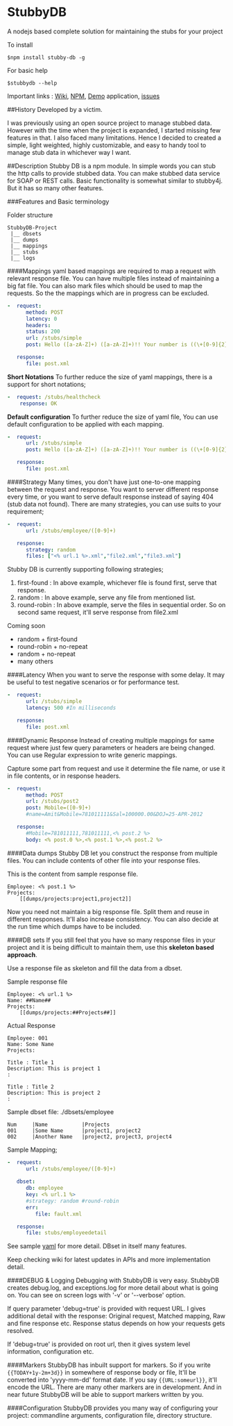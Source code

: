 # StubbyDB
A nodejs based complete solution for maintaining the stubs for your project

To install

	$npm install stubby-db -g

For basic help

	$stubbydb --help

Important links : [Wiki](https://github.com/NaturalIntelligence/StubbyDB/wiki), [NPM](https://www.npmjs.com/package/stubby-db), [Demo](https://github.com/NaturalIntelligence/stubby-db-test) application, [issues](https://github.com/NaturalIntelligence/StubbyDB/issues)

##History
Developed by a victim.

I was  previously using an open source project to manage stubbed data. However with the time when the project is expanded, I started missing few features in that. I also faced many limitations. Hence I decided to created a simple, light weighted, highly customizable, and easy to handy tool to manage stub data in whichever way I want.

##Description
Stubby DB is a npm module. In simple words you can stub the http calls to provide stubbed data. You can make stubbed data service for SOAP or REST calls. Basic functionality is somewhat similar to stubby4j. But it has so many other features. 

###Features and Basic terminology

Folder structure

	StubbyDB-Project
	 |__ dbsets
	 |__ dumps
	 |__ mappings
	 |__ stubs
	 |__ logs

####Mappings
yaml based mappings are required to map a request with relevant response file. You can have multiple files instead of maintaining a big fat file. You can also mark files which should be used to map the requests. So the the mappings which are in progress can be excluded.

```yaml
-  request:
      method: POST
      latency: 0
      headers:
      status: 200
      url: /stubs/simple
      post: Hello ([a-zA-Z]+) ([a-zA-Z]+)!! Your number is ((\+[0-9]{2}) ([0-9]+))

   response:
      file: post.xml
```

**Short Notations**
To further reduce the size of yaml mappings, there is a support for short notations;

```yaml
-  request: /stubs/healthcheck
   	response: OK
```

**Default configuration**
To further reduce the size of yaml file, You can use default configuration to be applied with each mapping.

```yaml
-  request:
      url: /stubs/simple
      post: Hello ([a-zA-Z]+) ([a-zA-Z]+)!! Your number is ((\+[0-9]{2}) ([0-9]+))

   response:
      file: post.xml
```

####Strategy
Many times, you don't have just one-to-one mapping between the request and response. You want to server different response every time, or you want to serve default response instead of saying 404 (stub data not found). There are many strategies, you can use suits to your requirement;

```yaml
-  request:
      url: /stubs/employee/([0-9]+)

   response:
      strategy: random
      files: ["<% url.1 %>.xml","file2.xml","file3.xml"]
```

Stubby DB is currently supporting following strategies;

1. first-found : In above example, whichever file is found first, serve that response.
2. random : In above example, serve any file from mentioned list.
3. round-robin : In above example, serve the files in sequential order. So on second same request, it'll serve response from file2.xml

Coming soon
* random + first-found
* round-robin + no-repeat
* random + no-repeat
* many others

####Latency
When you want to serve the response with some delay. It may be useful to test negative scenarios or for performance test.

```yaml
-  request:
      url: /stubs/simple
      latency: 500 #In milliseconds

   response:
      file: post.xml
```

####Dynamic Response
Instead of creating multiple mappings for same request where just few query parameters or headers are being changed. You can use Regular expression to write generic mappings.

Capture some part from request and use it determine the file name, or use it in file contents, or in response headers.

```yaml
-  request:
      method: POST
      url: /stubs/post2
      post: Mobile=([0-9]+)
      #name=Amit&Mobile=781011111&Sal=100000.00&DOJ=25-APR-2012

   response:
      #Mobile=781011111,781011111,<% post.2 %>
      body: <% post.0 %>,<% post.1 %>,<% post.2 %>	
```

####Data dumps
Stubby DB let you construct the response from multiple files. You can include contents of other file into your response files.

This is the content from sample response file.

	Employee: <% post.1 %>
	Projects:
		[[dumps/projects:project1,project2]]

Now you need not maintain a big response file. Split them and reuse in different responses. It'll also increase consistency.
You can also decide at the run time which dumps have to be included.


####DB sets
If you still feel that you have so many response files in your project and it is being difficult to maintain them, use this **skeleton based approach**. 

Use a response file as skeleton and fill the data from a dbset.

Sample response file

```
Employee: <% url.1 %>
Name: ##Name##
Projects:
	[[dumps/projects:##Projects##]]
```

Actual Response

```
Employee: 001
Name: Some Name
Projects:

Title : Title 1
Description: This is project 1
:

Title : Title 2
Description: This is project 2
:
```

Sample dbset file: ./dbsets/employee

```
Num 	|Name 			|Projects
001 	|Some Name 		|project1, project2
002 	|Another Name 	|project2, project3, project4
```
	
Sample Mapping;

```yaml
-  request:
      url: /stubs/employee/([0-9]+)
   
   dbset:
      db: employee
      key: <% url.1 %>
      #strategy: random #round-robin
      err:
         file: fault.xml

   response:
      file: stubs/employeedetail
```

See sample [yaml](https://github.com/NaturalIntelligence/stubby-db-test/blob/master/mappings/dbset.yaml) for more detail. DBset in itself many features. 

Keep checking wiki for latest updates in APIs and more implementation detail.

####DEBUG & Logging
Debugging with StubbyDB is very easy. StubbyDB creates debug.log, and exceptions.log for more detail about what is going on. You can see on screen logs with '-v' or '--verbose' option.

If query parameter 'debug=true' is provided with request URL. I gives additional detail with the response: Original request, Matched mapping, Raw and fine response etc. Response status depends on how your requests gets resolved.

If 'debug=true' is provided on root url, then it gives system level information, configuration etc.

####Markers
StubbyDB has inbuilt support for markers. So if you write `{{TODAY+1y-2m+3d}}` in somewhere of response body or file, It'll be converted into 'yyyy-mm-dd' format date. If you say `{{URL:someurl}}`, it'll encode the URL. There are many other markers are in development. And in near future StubbyDB will be able to support markers written by you.

####Configuration
StubbyDB provides you many way of configuring your project: commandline arguments, configuration file, directory structure.
